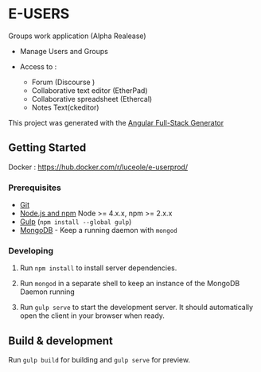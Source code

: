 # E-USERS

Groups work application (Alpha Realease)

- Manage Users and Groups

 - Access to :

      - Forum (Discourse )
      - Collaborative text editor (EtherPad)
      - Collaborative spreadsheet (Ethercal)
      - Notes Text(ckeditor)




This project was generated with the [Angular Full-Stack Generator](https://github.com/DaftMonk/generator-angular-fullstack)

## Getting Started

Docker :
https://hub.docker.com/r/luceole/e-userprod/

### Prerequisites

- [Git](https://git-scm.com/)
- [Node.js and npm](nodejs.org) Node >= 4.x.x, npm >= 2.x.x
- [Gulp](http://gulpjs.com/) (`npm install --global gulp`)
- [MongoDB](https://www.mongodb.org/) - Keep a running daemon with `mongod`

### Developing

1. Run `npm install` to install server dependencies.

2. Run `mongod` in a separate shell to keep an instance of the MongoDB Daemon running

3. Run `gulp serve` to start the development server. It should automatically open the client in your browser when ready.

## Build & development

Run `gulp build` for building and `gulp serve` for preview.
